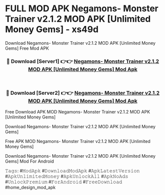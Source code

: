 # FULL MOD APK Negamons- Monster Trainer v2.1.2 MOD APK [Unlimited Money Gems] - xs49d
Download Negamons- Monster Trainer v2.1.2 MOD APK [Unlimited Money Gems] Free Mod APK

<div align="center">
<h3>🔴 Download [Server1] 👉👉 <a href="https://apk-comot.site?title=Negamons-_Monster_Trainer_v2.1.2_MOD_APK_[Unlimited_Money_Gems]">Negamons- Monster Trainer v2.1.2 MOD APK [Unlimited Money Gems] Mod Apk</a></h3><br>

<h3>🔴 Download [Server2] 👉👉 <a href="https://apk-comot.site?title=Negamons-_Monster_Trainer_v2.1.2_MOD_APK_[Unlimited_Money_Gems]">Negamons- Monster Trainer v2.1.2 MOD APK [Unlimited Money Gems] Mod Apk</a></h3>
</div>


Free Download APK MOD Negamons- Monster Trainer v2.1.2 MOD APK [Unlimited Money Gems]

Download Negamons- Monster Trainer v2.1.2 MOD APK [Unlimited Money Gems] 

Free APK MOD Negamons- Monster Trainer v2.1.2 MOD APK [Unlimited Money Gems] 

Download Negamons- Monster Trainer v2.1.2 MOD APK [Unlimited Money Gems] Mod For Android

𝚃𝚊𝚐𝚜: #𝙼𝚘𝚍𝙰𝚙𝚔 #𝙳𝚘𝚠𝚗𝚕𝚘𝚊𝚍𝙼𝚘𝚍𝙰𝚙𝚔 #𝙰𝚙𝚔𝙻𝚊𝚝𝚎𝚜𝚝𝚅𝚎𝚛𝚜𝚒𝚘𝚗 #𝙰𝚙𝚔𝚄𝚗𝚕𝚒𝚖𝚒𝚝𝚎𝚍𝙼𝚘𝚗𝚎𝚢 #𝙰𝚙𝚔𝚄𝚗𝚕𝚘𝚌𝚔𝙰𝚕𝚕 #𝙰𝚙𝚔𝙽𝚘𝙰𝚍𝚜 #𝚄𝚗𝚕𝚘𝚌𝚔𝙿𝚛𝚎𝚖𝚒𝚞𝚖 #𝙵𝚘𝚛𝙰𝚗𝚍𝚛𝚘𝚒𝚍 #𝙵𝚛𝚎𝚎𝙳𝚘𝚠𝚗𝚕𝚘𝚊𝚍 #home_design_mod_apk